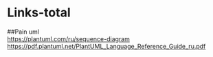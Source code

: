 # Links-total

##Pain uml </br>
https://plantuml.com/ru/sequence-diagram
https://pdf.plantuml.net/PlantUML_Language_Reference_Guide_ru.pdf
